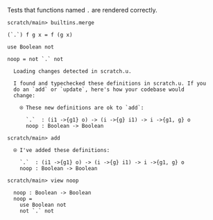 Tests that functions named `.` are rendered correctly.

``` ucm :hide
scratch/main> builtins.merge

```

``` unison
(`.`) f g x = f (g x)

use Boolean not

noop = not `.` not
```

``` ucm :added-by-ucm
  Loading changes detected in scratch.u.

  I found and typechecked these definitions in scratch.u. If you
  do an `add` or `update`, here's how your codebase would
  change:
  
    ⍟ These new definitions are ok to `add`:
    
      `.`  : (i1 ->{g1} o) -> (i ->{g} i1) -> i ->{g1, g} o
      noop : Boolean -> Boolean

```

``` ucm
scratch/main> add

  ⍟ I've added these definitions:
  
    `.`  : (i1 ->{g1} o) -> (i ->{g} i1) -> i ->{g1, g} o
    noop : Boolean -> Boolean

scratch/main> view noop

  noop : Boolean -> Boolean
  noop =
    use Boolean not
    not `.` not

```
